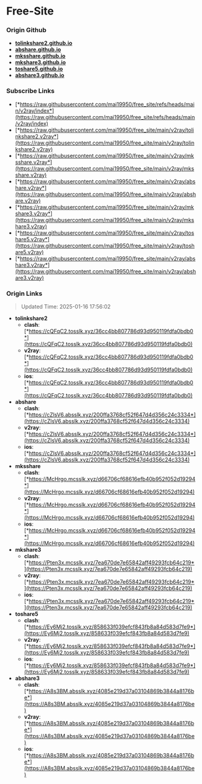 # Free-Site

### Origin Github

- [**tolinkshare2.github.io**](https://github.com/tolinkshare2/tolinkshare2.github.io)
- [**abshare.github.io**](https://github.com/abshare/abshare.github.io)
- [**mksshare.github.io**](https://github.com/mksshare/mksshare.github.io)
- [**mkshare3.github.io**](https://github.com/mkshare3/mkshare3.github.io)
- [**toshare5.github.io**](https://github.com/toshare5/toshare5.github.io)
- [**abshare3.github.io**](https://github.com/abshare3/abshare3.github.io)

### Subscribe Links

- [*https://raw.githubusercontent.com/mai19950/free_site/refs/heads/main/v2ray/index*](https://raw.githubusercontent.com/mai19950/free_site/refs/heads/main/v2ray/index)
- [*https://raw.githubusercontent.com/mai19950/free_site/main/v2ray/tolinkshare2.v2ray*](https://raw.githubusercontent.com/mai19950/free_site/main/v2ray/tolinkshare2.v2ray)
- [*https://raw.githubusercontent.com/mai19950/free_site/main/v2ray/mksshare.v2ray*](https://raw.githubusercontent.com/mai19950/free_site/main/v2ray/mksshare.v2ray)
- [*https://raw.githubusercontent.com/mai19950/free_site/main/v2ray/abshare.v2ray*](https://raw.githubusercontent.com/mai19950/free_site/main/v2ray/abshare.v2ray)
- [*https://raw.githubusercontent.com/mai19950/free_site/main/v2ray/mkshare3.v2ray*](https://raw.githubusercontent.com/mai19950/free_site/main/v2ray/mkshare3.v2ray)
- [*https://raw.githubusercontent.com/mai19950/free_site/main/v2ray/toshare5.v2ray*](https://raw.githubusercontent.com/mai19950/free_site/main/v2ray/toshare5.v2ray)
- [*https://raw.githubusercontent.com/mai19950/free_site/main/v2ray/abshare3.v2ray*](https://raw.githubusercontent.com/mai19950/free_site/main/v2ray/abshare3.v2ray)

### Origin Links

> Updated Time: 2025-01-16 17:56:02

- **tolinkshare2**
  - **clash**: [*https://cQFqC2.tosslk.xyz/36cc4bb807786d93d950119fdfa0bdb0*](https://cQFqC2.tosslk.xyz/36cc4bb807786d93d950119fdfa0bdb0)
  - **v2ray**: [*https://cQFqC2.tosslk.xyz/36cc4bb807786d93d950119fdfa0bdb0*](https://cQFqC2.tosslk.xyz/36cc4bb807786d93d950119fdfa0bdb0)
  - **ios**: [*https://cQFqC2.tosslk.xyz/36cc4bb807786d93d950119fdfa0bdb0*](https://cQFqC2.tosslk.xyz/36cc4bb807786d93d950119fdfa0bdb0)
- **abshare**
  - **clash**: [*https://cZlsV6.absslk.xyz/200ffa3768cf52f647d4d356c24c3334*](https://cZlsV6.absslk.xyz/200ffa3768cf52f647d4d356c24c3334)
  - **v2ray**: [*https://cZlsV6.absslk.xyz/200ffa3768cf52f647d4d356c24c3334*](https://cZlsV6.absslk.xyz/200ffa3768cf52f647d4d356c24c3334)
  - **ios**: [*https://cZlsV6.absslk.xyz/200ffa3768cf52f647d4d356c24c3334*](https://cZlsV6.absslk.xyz/200ffa3768cf52f647d4d356c24c3334)
- **mksshare**
  - **clash**: [*https://McHrgo.mcsslk.xyz/d66706cf68616efb40b952f052d19294*](https://McHrgo.mcsslk.xyz/d66706cf68616efb40b952f052d19294)
  - **v2ray**: [*https://McHrgo.mcsslk.xyz/d66706cf68616efb40b952f052d19294*](https://McHrgo.mcsslk.xyz/d66706cf68616efb40b952f052d19294)
  - **ios**: [*https://McHrgo.mcsslk.xyz/d66706cf68616efb40b952f052d19294*](https://McHrgo.mcsslk.xyz/d66706cf68616efb40b952f052d19294)
- **mkshare3**
  - **clash**: [*https://Pten3x.mcsslk.xyz/7ea670de7e65842aff49293fcb64c219*](https://Pten3x.mcsslk.xyz/7ea670de7e65842aff49293fcb64c219)
  - **v2ray**: [*https://Pten3x.mcsslk.xyz/7ea670de7e65842aff49293fcb64c219*](https://Pten3x.mcsslk.xyz/7ea670de7e65842aff49293fcb64c219)
  - **ios**: [*https://Pten3x.mcsslk.xyz/7ea670de7e65842aff49293fcb64c219*](https://Pten3x.mcsslk.xyz/7ea670de7e65842aff49293fcb64c219)
- **toshare5**
  - **clash**: [*https://Ey6Mj2.tosslk.xyz/858633f039efcf843fb8a84d583d7fe9*](https://Ey6Mj2.tosslk.xyz/858633f039efcf843fb8a84d583d7fe9)
  - **v2ray**: [*https://Ey6Mj2.tosslk.xyz/858633f039efcf843fb8a84d583d7fe9*](https://Ey6Mj2.tosslk.xyz/858633f039efcf843fb8a84d583d7fe9)
  - **ios**: [*https://Ey6Mj2.tosslk.xyz/858633f039efcf843fb8a84d583d7fe9*](https://Ey6Mj2.tosslk.xyz/858633f039efcf843fb8a84d583d7fe9)
- **abshare3**
  - **clash**: [*https://A8s3BM.absslk.xyz/4085e219d37a03104869b3844a8176be*](https://A8s3BM.absslk.xyz/4085e219d37a03104869b3844a8176be)
  - **v2ray**: [*https://A8s3BM.absslk.xyz/4085e219d37a03104869b3844a8176be*](https://A8s3BM.absslk.xyz/4085e219d37a03104869b3844a8176be)
  - **ios**: [*https://A8s3BM.absslk.xyz/4085e219d37a03104869b3844a8176be*](https://A8s3BM.absslk.xyz/4085e219d37a03104869b3844a8176be)
